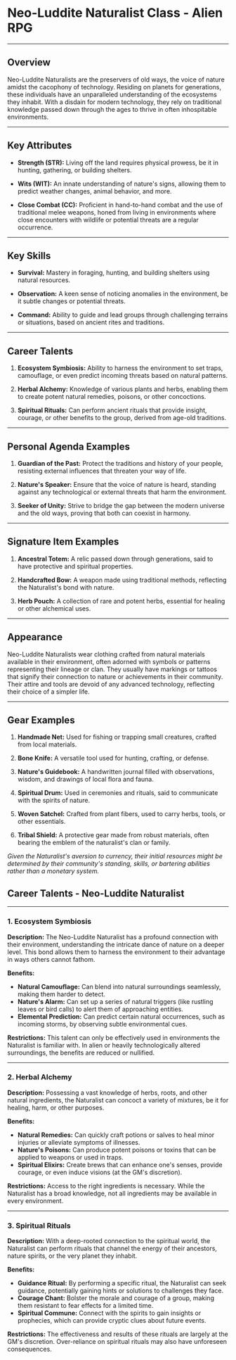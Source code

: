 # Neo-Luddite Naturalist Class - Alien RPG

---

## Overview

Neo-Luddite Naturalists are the preservers of old ways, the voice of nature amidst the cacophony of technology. Residing on planets for generations, these individuals have an unparalleled understanding of the ecosystems they inhabit. With a disdain for modern technology, they rely on traditional knowledge passed down through the ages to thrive in often inhospitable environments.

---

## Key Attributes

- **Strength (STR):** Living off the land requires physical prowess, be it in hunting, gathering, or building shelters.

- **Wits (WIT):** An innate understanding of nature's signs, allowing them to predict weather changes, animal behavior, and more.

- **Close Combat (CC):** Proficient in hand-to-hand combat and the use of traditional melee weapons, honed from living in environments where close encounters with wildlife or potential threats are a regular occurrence.
---

## Key Skills

- **Survival:** Mastery in foraging, hunting, and building shelters using natural resources.
  
- **Observation:** A keen sense of noticing anomalies in the environment, be it subtle changes or potential threats.
  
- **Command:** Ability to guide and lead groups through challenging terrains or situations, based on ancient rites and traditions.

---

## Career Talents

1. **Ecosystem Symbiosis:** Ability to harness the environment to set traps, camouflage, or even predict incoming threats based on natural patterns.
  
2. **Herbal Alchemy:** Knowledge of various plants and herbs, enabling them to create potent natural remedies, poisons, or other concoctions.
  
3. **Spiritual Rituals:** Can perform ancient rituals that provide insight, courage, or other benefits to the group, derived from age-old traditions.

---

## Personal Agenda Examples

1. **Guardian of the Past:** Protect the traditions and history of your people, resisting external influences that threaten your way of life.

2. **Nature's Speaker:** Ensure that the voice of nature is heard, standing against any technological or external threats that harm the environment.

3. **Seeker of Unity:** Strive to bridge the gap between the modern universe and the old ways, proving that both can coexist in harmony.

---

## Signature Item Examples

1. **Ancestral Totem:** A relic passed down through generations, said to have protective and spiritual properties.
  
2. **Handcrafted Bow:** A weapon made using traditional methods, reflecting the Naturalist's bond with nature.
  
3. **Herb Pouch:** A collection of rare and potent herbs, essential for healing or other alchemical uses.

---

## Appearance

Neo-Luddite Naturalists wear clothing crafted from natural materials available in their environment, often adorned with symbols or patterns representing their lineage or clan. They usually have markings or tattoos that signify their connection to nature or achievements in their community. Their attire and tools are devoid of any advanced technology, reflecting their choice of a simpler life.

---

## Gear Examples

1. **Handmade Net:** Used for fishing or trapping small creatures, crafted from local materials.
  
2. **Bone Knife:** A versatile tool used for hunting, crafting, or defense.
  
3. **Nature's Guidebook:** A handwritten journal filled with observations, wisdom, and drawings of local flora and fauna.
  
4. **Spiritual Drum:** Used in ceremonies and rituals, said to communicate with the spirits of nature.
  
5. **Woven Satchel:** Crafted from plant fibers, used to carry herbs, tools, or other essentials.
  
6. **Tribal Shield:** A protective gear made from robust materials, often bearing the emblem of the naturalist's clan or family.

*Given the Naturalist's aversion to currency, their initial resources might be determined by their community's standing, skills, or bartering abilities rather than a monetary system.*

## Career Talents - Neo-Luddite Naturalist

---

### 1. Ecosystem Symbiosis

**Description:** 
The Neo-Luddite Naturalist has a profound connection with their environment, understanding the intricate dance of nature on a deeper level. This bond allows them to harness the environment to their advantage in ways others cannot fathom.

**Benefits:** 

- **Natural Camouflage:** Can blend into natural surroundings seamlessly, making them harder to detect.
- **Nature's Alarm:** Can set up a series of natural triggers (like rustling leaves or bird calls) to alert them of approaching entities.
- **Elemental Prediction:** Can predict certain natural occurrences, such as incoming storms, by observing subtle environmental cues.

**Restrictions:** 
This talent can only be effectively used in environments the Naturalist is familiar with. In alien or heavily technologically altered surroundings, the benefits are reduced or nullified.

---

### 2. Herbal Alchemy

**Description:** 
Possessing a vast knowledge of herbs, roots, and other natural ingredients, the Naturalist can concoct a variety of mixtures, be it for healing, harm, or other purposes.

**Benefits:** 

- **Natural Remedies:** Can quickly craft potions or salves to heal minor injuries or alleviate symptoms of illnesses.
- **Nature's Poisons:** Can produce potent poisons or toxins that can be applied to weapons or used in traps.
- **Spiritual Elixirs:** Create brews that can enhance one's senses, provide courage, or even induce visions (at the GM's discretion).

**Restrictions:** 
Access to the right ingredients is necessary. While the Naturalist has a broad knowledge, not all ingredients may be available in every environment.

---

### 3. Spiritual Rituals

**Description:** 
With a deep-rooted connection to the spiritual world, the Naturalist can perform rituals that channel the energy of their ancestors, nature spirits, or the very planet they inhabit.

**Benefits:** 

- **Guidance Ritual:** By performing a specific ritual, the Naturalist can seek guidance, potentially gaining hints or solutions to challenges they face.
- **Courage Chant:** Bolster the morale and courage of a group, making them resistant to fear effects for a limited time.
- **Spiritual Commune:** Connect with the spirits to gain insights or prophecies, which can provide cryptic clues about future events.

**Restrictions:** 
The effectiveness and results of these rituals are largely at the GM's discretion. Over-reliance on spiritual rituals may also have unforeseen consequences.


